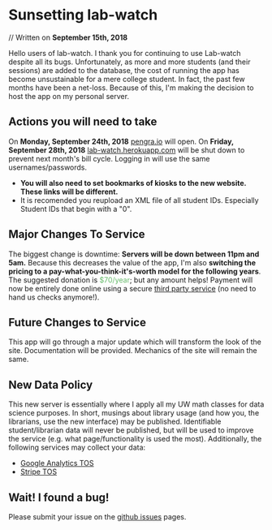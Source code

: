 # Sunsetting lab-watch
// Written on **September 15th, 2018**

Hello users of lab-watch. I thank you for continuing to use Lab-watch despite all its bugs. Unfortunately, as more and more students (and their sessions) are added to the database, the cost of running the app has become unsustainable for a mere college student. In fact, the past few months have been a net-loss. Because of this, I'm making the decision to host the app on my personal server.

## Actions you will need to take
On **Monday, September 24th, 2018** [pengra.io](https://pengra.io) will open. On **Friday, September 28th, 2018** [lab-watch.herokuapp.com](https://lab-watch.herokuapp.com) will be shut down to prevent next month's bill cycle. Logging in will use the same usernames/passwords.

- **You will also need to set bookmarks of kiosks to the new website. These links will be different.**
- It is recomended you reupload an XML file of all student IDs. Especially Student IDs that begin with a "0".

## Major Changes To Service
The biggest change is downtime: **Servers will be down between 11pm and 5am.** Because this decreases the value of the app, I'm also **switching the pricing to a pay-what-you-think-it's-worth model for the following years**. The suggested donation is <span style="color: #66BB6A">$70/year</span>; but any amount helps! Payment will now be entirely done online using a secure [third party service](https://stripe.com/) (no need to hand us checks anymore!).

## Future Changes to Service
This app will go through a major update which will transform the look of the site. Documentation will be provided. Mechanics of the site will remain the same.

## New Data Policy
This new server is essentially where I apply all my UW math classes for data science purposes. In short, musings about library usage (and how you, the librarians, use the new interface) may be published. Identifiable student/librarian data will never be published, but will be used to improve the service (e.g. what page/functionality is used the most). Additionally, the following services may collect your data:

- [Google Analytics TOS](https://www.google.com/analytics/terms/us.html)
- [Stripe TOS](https://stripe.com/us/legal)

## Wait! I found a bug!
Please submit your issue on the [github issues](https://github.com/pengra/labwatch/issues) pages.